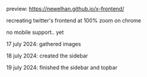 preview: https://newelhan.github.io/x-frontend/

recreating twitter's frontend at 100% zoom on chrome

no mobile support.. yet

17 july 2024: gathered images

18 july 2024: created the sidebar

19 july 2024: finished the sidebar and topbar
